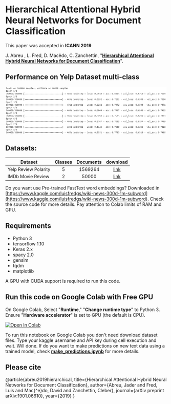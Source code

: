 # Hierarchical Attentional Hybrid Neural Networks for Document Classification

This paper was accepted in **ICANN 2019**

J. Abreu , L. Fred, D. Macêdo, C. Zanchettin, "[**Hierarchical Attentional Hybrid Neural Networks for Document Classification**](https://arxiv.org/abs/1901.06610)".

## Performance on Yelp Dataset multi-class

![Yelp multi-class|885x789](track_colab.PNG)

## Datasets:
| Dataset                | Classes | Documents | download |
|------------------------|:---------:|:-------:|:--------:|
| Yelp Review Polarity   |    5    |    1569264   |[link](https://www.kaggle.com/luisfredgs/hahnn-for-document-classification)|
| IMDb Movie Review      |    2    |    50000       | [link](https://www.kaggle.com/luisfredgs/hahnn-for-document-classification)|

Do you want use Pre-trained FastText word embeddings? Downloaded in [https://www.kaggle.com/luisfredgs/wiki-news-300d-1m-subword](https://www.kaggle.com/luisfredgs/wiki-news-300d-1m-subword). Check the source code for more details. Pay attention to Colab limits of RAM and GPU.

## Requirements

* Python 3
* tensorflow 1.10
* Keras 2.x
* spacy 2.0
* gensim
* tqdm
* matplotlib

A GPU with CUDA support is required to run this code.

## Run this code on Google Colab with Free GPU

On Google Colab, Select "**Runtime**," "**Change runtime type**" to Python 3. Ensure "**Hardware accelerator**" is set to GPU (the default is CPU).

[![Open In Colab](https://colab.research.google.com/assets/colab-badge.svg)](https://colab.research.google.com/drive/1LH7xLroO6QWO9dC6Hipn7xHYxVchJiUt)

To run this notebook on Google Colab you don't need download dataset files. Type your kaggle username and API key during cell execution and wait. Will done. If do you want to make predictions on new text data using a trained model, check [**make_predictions.ipynb**](https://github.com/luisfredgs/cnn-hierarchical-network-for-document-classification/blob/master/make_predictions.ipynb) for more details.


## Please cite

@article{abreu2019hierarchical,
  title={Hierarchical Attentional Hybrid Neural Networks for Document Classification},
  author={Abreu, Jader and Fred, Luis and Mac{\^e}do, David and Zanchettin, Cleber},
  journal={arXiv preprint arXiv:1901.06610},
  year={2019}
}
